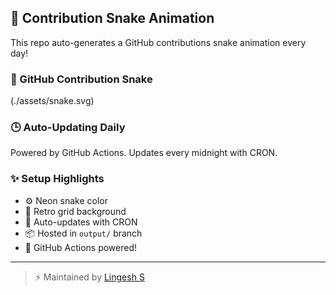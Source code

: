 ## 🐍 Contribution Snake Animation

This repo auto-generates a GitHub contributions snake animation every day!

### 🐍 GitHub Contribution Snake

(./assets/snake.svg)





### 🕒 Auto-Updating Daily
Powered by GitHub Actions. Updates every midnight with CRON.


### ✨ Setup Highlights
- ⚙️ Neon snake color
- 🪩 Retro grid background
- 🔄 Auto-updates with CRON
- 📦 Hosted in `output/` branch
- 🚀 GitHub Actions powered!

---

> ⚡ Maintained by [Lingesh S](https://github.com/Lingesh-S)
